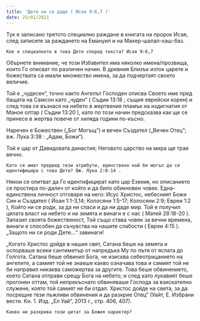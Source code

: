 ```yaml
---
title: 'Дете ни се даде ( Исая 9:6,7 )'
date: 25/01/2021
---
```


Тук е записано третото специално раждане в книгата на пророк Исая, след записите за раждането на Емануил и на Махер-шалал-хаш-баз.

`Кое е специалното в това Дете според текста? Исая 9:6,7`

Обърнете внимание, че този Избавител има няколко имена/прозвища, които Го описват по различен начин. В древния Близък изток царете и божествата са имали множество имена, за да подчертаят своето величие.

Той е „чудесен“, точно както Ангелът Господен описва Своето име пред бащата на Самсон като „чуден“ ( Съдии 13:18 ; същия еврейски корен) и след това се възнася на небето в жертвения пламък на издигнатия от Маное олтар ( Съдии 13:20 ), като по този начин предсказва как ще се принесе в жертва повече от хиляда години по-късно.

Наречен е Божествен („Бог Могъщ“) и вечен Създател („Вечен Отец“; вж. Лука 3:38 : „Адам, Божи“).

Той е цар от Давидовата династия; Неговото царство на мира ще трае вечно.

`Като се имат предвид тези атрибути, единствено кой би могъл да се идентифицира с това Дете? Вж. Лука 2:8-14 .`

Някои се опитват да Го идентифицират като цар Езекия, но описанието се простира по-далеч от който и да било обикновен човек. Една-единствена личност отговаря на него: Исус Христос, небесният Божи Син и Създател ( Йоан 1:1-3,14; Колосяни 1:5-17; Колосяни 2:9; Евреи 1:2 ), Който ни се роди, за да ни спаси и да ни даде мир. Той е получил цялата власт на небето и на земята и винаги е с нас ( Матей 28:18-20 ). Запазил своята божественост, Той също става човек за вечни времена, винаги е способен да съчувства на нашите слабости ( Евреи 4:15 ). „Защото ни се роди Дете...“ завинаги!

„Когато Христос дойде в нашия свят, Сатана беше на земята и оспорваше всеки сантиметър от напредъка Му по пътя от яслата до Голгота. Сатана беше обвинил Бога, че изисква себеотрицанието на ангелите, а самият той не знаеше какво означава това и самият той не би направил никаква саможертва за другите. Това беше обвинението, което Сатана отправи срещу Бога на небето; и след като лукавият беше прогонен оттам, той непрекъснато обвиняваше Господа за взискателно служене, която той самият не би отдал. Христос дойде на света, за да посрещне тези лъжливи обвинения и да разкрие Отец” (Уайт, Е. Избрани вести. Кн. 1. Изд. „Ел Уай“, 2013 г., стр. 406, 407).

`Какво ни разкрива този цитат за Божия характер?`